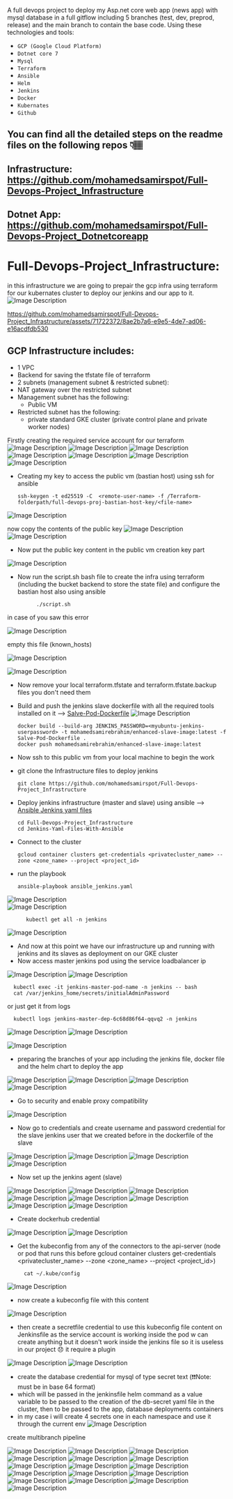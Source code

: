 A full devops project to deploy my Asp.net core web app (news app) with mysql database in a full gitflow including 5 branches (test, dev, preprod, release) and the main branch to contain the base code.
Using these technologies and tools:
- `GCP (Google Cloud Platform)`
- `Dotnet core 7`
- `Mysql`
- `Terraform`
- `Ansible`
- `Helm`
- `Jenkins`
- `Docker`
- `Kubernates`
- `Github`
## You can find all the detailed steps on the readme files on the following repos 👇🏽
## Infrastructure: https://github.com/mohamedsamirspot/Full-Devops-Project_Infrastructure
## Dotnet App: https://github.com/mohamedsamirspot/Full-Devops-Project_Dotnetcoreapp

# Full-Devops-Project_Infrastructure:
in this infrastructure we are going to prepair the gcp infra using terraform for our kubernates cluster to deploy our jenkins and our app to it.
![Image Description](Screenshots/Draw.io.jpg)


https://github.com/mohamedsamirspot/Full-Devops-Project_Infrastructure/assets/71722372/8ae2b7a6-e9e5-4de7-ad06-e16acdfdb530


## GCP Infrastructure includes:
- 1 VPC
- Backend for saving the tfstate file of terraform
- 2 subnets (management subnet & restricted subnet):
- NAT gateway over the restricted subnet
- Management subnet has the following:
  - Public VM
- Restricted subnet has the following:
  - private standard GKE cluster (private control plane and private worker nodes)

Firstly creating the required service account for our terraform
![Image Description](Screenshots/1.png)
![Image Description](Screenshots/2.png)
![Image Description](Screenshots/3.png)
![Image Description](Screenshots/4.png)
![Image Description](Screenshots/5.png)
![Image Description](Screenshots/6.png)
![Image Description](Screenshots/7.png)

- Creating my key to access the public vm (bastian host) using ssh for ansible

      ssh-keygen -t ed25519 -C  <remote-user-name> -f /Terraform-folderpath/full-devops-proj-bastian-host-key/<file-name>



![Image Description](Screenshots/10.1.png)



now copy the contents of the public key
![Image Description](Screenshots/11.png)
![Image Description](Screenshots/12.png)

  - Now put the public key content in the public vm creation key part

![Image Description](Screenshots/13.png)


- Now run the script.sh bash file to create the infra using terraform (including the bucket backend to store the state file) and configure the bastian host also using ansible

            ./script.sh

in case of you saw this error

![Image Description](Screenshots/10.3.png)

empty this file (known_hosts)

![Image Description](Screenshots/10.2.png)

![Image Description](Screenshots/8.2.png)

  - Now remove your local terraform.tfstate and terraform.tfstate.backup files you don't need them



- Build and push the jenkins slave dockerfile with all the required tools installed on it --> [Salve-Pod-Dockerfile](Salve-Pod-Dockerfile)
![Image Description](Screenshots/15.png)    

      docker build --build-arg JENKINS_PASSWORD=<myubuntu-jenkins-userpassword> -t mohamedsamirebrahim/enhanced-slave-image:latest -f Salve-Pod-Dockerfile .
      docker push mohamedsamirebrahim/enhanced-slave-image:latest


- Now ssh to this public vm from your local machine to begin the work

- git clone the Infrastructure files to deploy jenkins

      git clone https://github.com/mohamedsamirspot/Full-Devops-Project_Infrastructure

- Deploy jenkins infrastructure (master and slave) using ansible --> [Ansible Jenkins yaml files](Jenkins-Yaml-Files-With-Ansible)

      cd Full-Devops-Project_Infrastructure
      cd Jenkins-Yaml-Files-With-Ansible
- Connect to the cluster

      gcloud container clusters get-credentials <privatecluster_name> --zone <zone_name> --project <project_id>

- run the playbook

      ansible-playbook ansible_jenkins.yaml



![Image Description](Screenshots/16.png)   
![Image Description](Screenshots/17.png) 

          kubectl get all -n jenkins

![Image Description](Screenshots/18.png)

- And now at this point we have our infrastructure up and running with jenkins and its slaves as deployment on our GKE cluster
- Now access master jenkins pod using the service loadbalancer ip

![Image Description](Screenshots/19.png)
![Image Description](Screenshots/20.1.png)

      kubectl exec -it jenkins-master-pod-name -n jenkins -- bash
      cat /var/jenkins_home/secrets/initialAdminPassword

or just get it from logs
      
      kubectl logs jenkins-master-dep-6c68d86f64-qqvq2 -n jenkins

![Image Description](Screenshots/20.2.png)
![Image Description](Screenshots/20.3.png)

![Image Description](Screenshots/21.png)

- preparing the branches of your app including the jenkins file, docker file and the helm chart to deploy the app

![Image Description](Screenshots/22.1.png)
![Image Description](Screenshots/22.2.png)
![Image Description](Screenshots/22.3.png)
![Image Description](Screenshots/22.4.png)

- Go to security and enable proxy compatibility

![Image Description](Screenshots/23.png)

- Now go to credentials and create username and password credential for the slave jenkins user that we created before in the dockerfile of the slave

![Image Description](Screenshots/24.png)
![Image Description](Screenshots/25.png)
![Image Description](Screenshots/26.png)
![Image Description](Screenshots/27.png)

- Now set up the jenkins agent (slave)

![Image Description](Screenshots/28.png)
![Image Description](Screenshots/29.png)
![Image Description](Screenshots/30.png)
![Image Description](Screenshots/31.png)
![Image Description](Screenshots/32.png)
![Image Description](Screenshots/33.png)
![Image Description](Screenshots/34.png)
![Image Description](Screenshots/35.png)

- Create dockerhub credential

![Image Description](Screenshots/36.png)
![Image Description](Screenshots/37.png)


- Get the kubeconfig from any of the connectors to the api-server (node or pod that runs this before gcloud container clusters get-credentials <privatecluster_name> --zone <zone_name> --project <project_id>)

        cat ~/.kube/config

![Image Description](Screenshots/38.png)

- now create a kubeconfig file with this content

![Image Description](Screenshots/39.png)

- then create a secretfile credential to use this kubeconfig file content on Jenkinsfile as the service account is working inside the pod w can create anything but it doesn't work inside the jenkins file so it is useless in our project 😞 it require a plugin

![Image Description](Screenshots/40.png)
![Image Description](Screenshots/41.png)

- create the database credential for mysql of type secret text (❗❗Note: must be in base 64 format)
- which will be passed in the jenkinsfile helm command as a value variable to be passed to the creation of the db-secret yaml file in the cluster, then to be passed to the app, database deployments containers
- in my case i will create 4 secrets one in each namespace and use it through the current env
![Image Description](Screenshots/42.png)

create multibranch pipeline

![Image Description](Screenshots/43.png)
![Image Description](Screenshots/44.png)
![Image Description](Screenshots/45.png)
![Image Description](Screenshots/46.png)
![Image Description](Screenshots/47.png)
![Image Description](Screenshots/48.png)
![Image Description](Screenshots/49.png)
![Image Description](Screenshots/50.png)
![Image Description](Screenshots/51.png)
![Image Description](Screenshots/52.1.png)
![Image Description](Screenshots/52.2.png)
![Image Description](Screenshots/52.png)
![Image Description](Screenshots/53.png)
![Image Description](Screenshots/54.png)
![Image Description](Screenshots/55.png)
![Image Description](Screenshots/56.png)